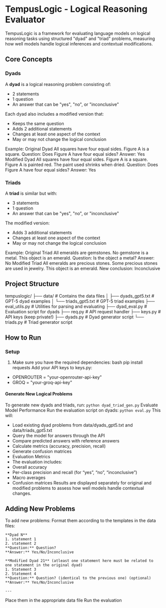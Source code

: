 # TempusLogic - Logical Reasoning Evaluator

TempusLogic is a framework for evaluating language models on logical reasoning tasks using structured "dyad" and "triad" problems, measuring how well models handle logical inferences and contextual modifications.

## Core Concepts

### Dyads

A **dyad** is a logical reasoning problem consisting of:
- 2 statements
- 1 question
- An answer that can be "yes", "no", or "inconclusive"

Each dyad also includes a modified version that:
- Keeps the same question
- Adds 2 additional statements
- Changes at least one aspect of the context
- May or may not change the logical conclusion

Example:
Original Dyad
All squares have four equal sides.
Figure A is a square. Question: Does Figure A have four equal sides? Answer: Yes
Modified Dyad
All squares have four equal sides.
Figure A is a square.
Figure A is painted red.
The paint used shrinks when dried. Question: Does Figure A have four equal sides? Answer: Yes

### Triads

A **triad** is similar but with:
- 3 statements
- 1 question
- An answer that can be "yes", "no", or "inconclusive"

The modified version:
- Adds 3 additional statements
- Changes at least one aspect of the context
- May or may not change the logical conclusion

Example:
Original Triad
All emeralds are gemstones.
No gemstone is a metal.
This object is an emerald. Question: Is the object a metal? Answer: No
Modified Triad
All emeralds are precious stones.
Some precious stones are used in jewelry.
This object is an emerald. New conclusion: Inconclusive

## Project Structure

tempuslogic/ ├── data/                   # Contains the data files │   ├── dyads_gpt5.txt      # GPT-5 dyad examples │   └── triads_gpt5.txt     # GPT-5 triad examples ├── eval_utils.py           # Utilities for parsing and evaluating ├── dyad_eval.py            # Evaluation script for dyads ├── req.py                  # API request handler ├── keys.py                 # API keys (keep private!) ├── dyads.py                # Dyad generator script └── triads.py               # Triad generator script

## How to Run

### Setup

1. Make sure you have the required dependencies:
   bash
   pip install requests
Add your API keys to keys.py:
- OPENROUTER = "your-openrouter-api-key"
- GROQ = "your-groq-api-key"
#### Generate New Logical Problems
To generate new dyads and triads, run:
```python dyad_triad_gen.py```
Evaluate Model Performance
Run the evaluation script on dyads:
`python eval.py`
This will:
- Load existing dyad problems from data/dyads_gpt5.txt and data/triads_gpt5.txt
- Query the model for answers through the API
- Compare predicted answers with reference answers
- Calculate metrics (accuracy, precision, recall)
- Generate confusion matrices
- Evaluation Metrics
- The evaluation includes:
- Overall accuracy
- Per-class precision and recall (for “yes”, “no”, “inconclusive”)
- Macro averages
- Confusion matrices
Results are displayed separately for original and modified problems to assess how well models handle contextual changes.

## Adding New Problems
To add new problems:
Format them according to the templates in the data files:
```
**Dyad N**
1. statement 1
2. statement 2
**Question:** Question?
**Answer:** Yes/No/Inconclusive

**Modified Dyad 21** (atleast one statement here must be related to one statement in the original dyad)
1. Statement 3
2. Statement 4
**Question:** Question? (identical to the previous one) (optional)
**Answer:** Yes/No/Inconclusive

---
```
Place them in the appropriate data file
Run the evaluation

